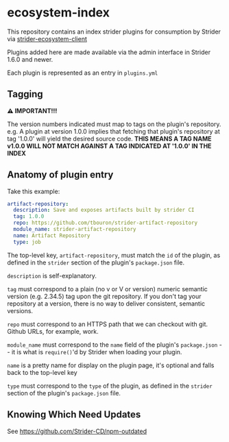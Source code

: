 # ecosystem-index

This repository contains an index strider plugins for consumption by Strider via [strider-ecosystem-client](https://github.com/Strider-CD/ecosystem-client)

Plugins added here are made available via the admin interface in Strider 1.6.0 and newer.

Each plugin is represented as an entry in `plugins.yml`

## Tagging

**:warning: IMPORTANT!!!**

The version numbers indicated must map to tags on the plugin's repository. e.g. A plugin at version 1.0.0 implies that fetching that plugin's repository at tag '1.0.0' will yield the desired source code. **THIS MEANS A TAG NAME v1.0.0 WILL NOT MATCH AGAINST A TAG INDICATED AT '1.0.0' IN THE INDEX** 

## Anatomy of plugin entry

Take this example:

```yaml
artifact-repository:
  description: Save and exposes artifacts built by strider CI
  tag: 1.0.0
  repo: https://github.com/tbouron/strider-artifact-repository
  module_name: strider-artifact-repository
  name: Artifact Repository
  type: job
```

The top-level key, `artifact-repository`, must match the `id` of the plugin, as defined in the `strider` section of the plugin's `package.json` file.

`description` is self-explanatory.

`tag` must correspond to a plain (no v or V or version) numeric semantic version (e.g. 2.34.5) tag upon the git repository. If you don't tag your repository at a version, there is no way to deliver consistent, semantic versions.

`repo` must correspond to an HTTPS path that we can checkout with git. Github URLs, for example, work.

`module_name` must correspond to the `name` field of the plugin's `package.json` -- it is what is `require()`'d by Strider when loading your plugin.

`name` is a pretty name for display on the plugin page, it's optional and falls back to the top-level key

`type` must correspond to the `type` of the plugin, as defined in the `strider` section of the plugin's `package.json` file.

## Knowing Which Need Updates

See https://github.com/Strider-CD/npm-outdated
